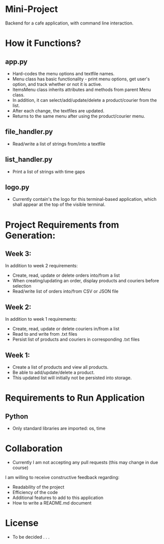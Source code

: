 # Mini-Project
Backend for a cafe application, with command line interaction.

# How it Functions?
## app.py
- Hard-codes the menu options and textfile names.
- Menu class has basic functionality - print menu options, get user's option, and track whether or not it is active.
- ItemsMenu class inherits attributes and methods from parent Menu class.
- In addition, it can select/add/update/delete a product/courier from the list.
- After each change, the textfiles are updated.
- Returns to the same menu after using the product/courier menu.

## file_handler.py
- Read/write a list of strings from/into a textfile

## list_handler.py
- Print a list of strings with time gaps

## logo.py
- Currently contain's the logo for this terminal-based application, which shall appear at the top of the visible terminal.


# Project Requirements from Generation:
## Week 3:
In addition to week 2 requirements:
- Create, read, update or delete orders into/from a list
- When creating/updating an order, display products and couriers before selection
- Read/write list of orders into/from CSV or JSON file
## Week 2:
In addition to week 1 requirements:
- Create, read, update or delete couriers in/from a list
- Read to and write from .txt files
- Persist list of products and couriers in corresponding .txt files

## Week 1:
- Create a list of products and view all products.
- Be able to add/update/delete a product.
- This updated list will initially not be persisted into storage.

# Requirements to Run Application
## Python
- Only standard libraries are imported: os, time

# Collaboration
- Currently I am not accepting any pull requests (this may change in due course)

I am willing to receive constructive feedback regarding:
- Readability of the project
- Efficiency of the code 
- Additional features to add to this application
- How to write a README.md document

# License
- To be decided . . .

